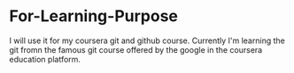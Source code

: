 # For-Learning-Purpose
I will use it for my coursera git and github course. Currently I'm learning the git fromn the famous git course offered by the google in the coursera education platform. 
